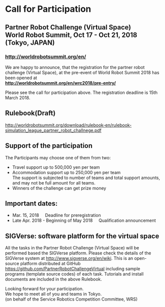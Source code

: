 # Call for Participation

## Partner Robot Challenge (Virtual Space) <br> World Robot Summit, Oct 17 - Oct 21, 2018 (Tokyo, JAPAN)

### http://worldrobotsummit.org/en/

We are happy to announce, that the registration for the partner robot challenge (Virtual Space), at the pre-event of World Robot Summit 2018 has been opened at  
**http://worldrobotsummit.org/en/wrc2018/pre-entry/**

Please see the call for participation above. The registration deadline is 15th March 2018.

## Rulebook(Draft)

http://worldrobotsummit.org/download/rulebook-en/rulebook-simulation_league_partner_robot_challnege.pdf

## Support of the participation
The Participants may choose one of them from two:
- Travel support up to 500,000 yen per team
- Accommodation support up to 250,000 yen per team  
The support is subjected to number of teams and total support amounts, and may not be full amount for all teams.
- Winners of the challenge can get prize money

## Important dates:
- Mar. 15, 2018 &nbsp;&nbsp;&nbsp; Deadline for preregistration
- Late Apr. 2018 - Beginning of May 2018 &nbsp;&nbsp;&nbsp; Qualification announcement

## SIGVerse: software platform for the virtual space

All the tasks in the Partner Robot Challenge (Virtual Space) will be performed based the SIGVerse platform. Please check the details of the SIGVerse system at http://www.sigverse.org/en/wiki. This is an open-source platform distributed at GitHub  https://github.com/PartnerRobotChallengeVirtual including sample programs (template source codes) of each task. Tutorials and install documents are included in the above Rulebook.


Looking forward for your participation.  
We hope to meet all of you and teams in Tokyo.  
(on behalf of the Service Robotics Competition Committee, WRS)
